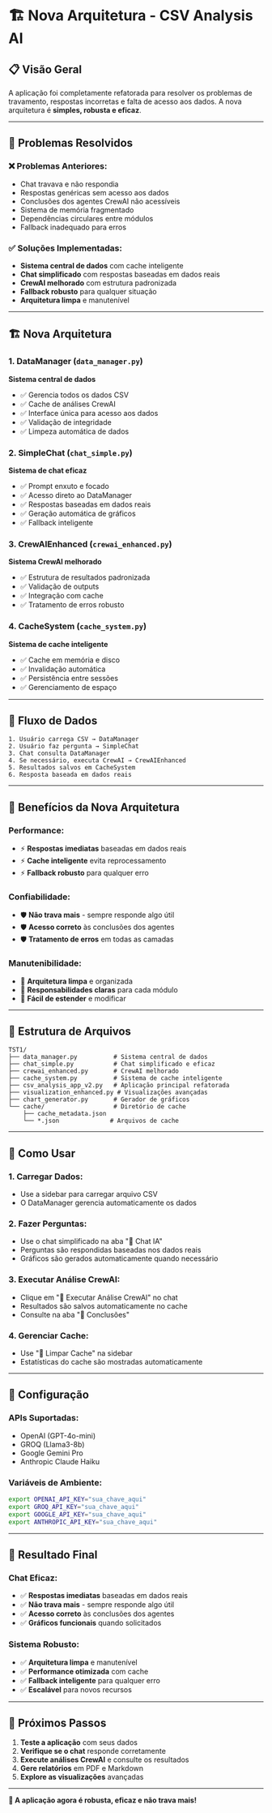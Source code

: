 # 🏗️ Nova Arquitetura - CSV Analysis AI

## 📋 **Visão Geral**

A aplicação foi completamente refatorada para resolver os problemas de travamento, respostas incorretas e falta de acesso aos dados. A nova arquitetura é **simples, robusta e eficaz**.

---

## 🎯 **Problemas Resolvidos**

### ❌ **Problemas Anteriores:**
- Chat travava e não respondia
- Respostas genéricas sem acesso aos dados
- Conclusões dos agentes CrewAI não acessíveis
- Sistema de memória fragmentado
- Dependências circulares entre módulos
- Fallback inadequado para erros

### ✅ **Soluções Implementadas:**
- **Sistema central de dados** com cache inteligente
- **Chat simplificado** com respostas baseadas em dados reais
- **CrewAI melhorado** com estrutura padronizada
- **Fallback robusto** para qualquer situação
- **Arquitetura limpa** e manutenível

---

## 🏗️ **Nova Arquitetura**

### **1. DataManager (`data_manager.py`)**
**Sistema central de dados**
- ✅ Gerencia todos os dados CSV
- ✅ Cache de análises CrewAI
- ✅ Interface única para acesso aos dados
- ✅ Validação de integridade
- ✅ Limpeza automática de dados

### **2. SimpleChat (`chat_simple.py`)**
**Sistema de chat eficaz**
- ✅ Prompt enxuto e focado
- ✅ Acesso direto ao DataManager
- ✅ Respostas baseadas em dados reais
- ✅ Geração automática de gráficos
- ✅ Fallback inteligente

### **3. CrewAIEnhanced (`crewai_enhanced.py`)**
**Sistema CrewAI melhorado**
- ✅ Estrutura de resultados padronizada
- ✅ Validação de outputs
- ✅ Integração com cache
- ✅ Tratamento de erros robusto

### **4. CacheSystem (`cache_system.py`)**
**Sistema de cache inteligente**
- ✅ Cache em memória e disco
- ✅ Invalidação automática
- ✅ Persistência entre sessões
- ✅ Gerenciamento de espaço

---

## 🔄 **Fluxo de Dados**

```
1. Usuário carrega CSV → DataManager
2. Usuário faz pergunta → SimpleChat
3. Chat consulta DataManager
4. Se necessário, executa CrewAI → CrewAIEnhanced
5. Resultados salvos em CacheSystem
6. Resposta baseada em dados reais
```

---

## 🚀 **Benefícios da Nova Arquitetura**

### **Performance:**
- ⚡ **Respostas imediatas** baseadas em dados reais
- ⚡ **Cache inteligente** evita reprocessamento
- ⚡ **Fallback robusto** para qualquer erro

### **Confiabilidade:**
- 🛡️ **Não trava mais** - sempre responde algo útil
- 🛡️ **Acesso correto** às conclusões dos agentes
- 🛡️ **Tratamento de erros** em todas as camadas

### **Manutenibilidade:**
- 🔧 **Arquitetura limpa** e organizada
- 🔧 **Responsabilidades claras** para cada módulo
- 🔧 **Fácil de estender** e modificar

---

## 📁 **Estrutura de Arquivos**

```
TST1/
├── data_manager.py          # Sistema central de dados
├── chat_simple.py           # Chat simplificado e eficaz
├── crewai_enhanced.py       # CrewAI melhorado
├── cache_system.py          # Sistema de cache inteligente
├── csv_analysis_app_v2.py   # Aplicação principal refatorada
├── visualization_enhanced.py # Visualizações avançadas
├── chart_generator.py       # Gerador de gráficos
└── cache/                   # Diretório de cache
    ├── cache_metadata.json
    └── *.json              # Arquivos de cache
```

---

## 🎯 **Como Usar**

### **1. Carregar Dados:**
- Use a sidebar para carregar arquivo CSV
- O DataManager gerencia automaticamente os dados

### **2. Fazer Perguntas:**
- Use o chat simplificado na aba "💬 Chat IA"
- Perguntas são respondidas baseadas nos dados reais
- Gráficos são gerados automaticamente quando necessário

### **3. Executar Análise CrewAI:**
- Clique em "🚀 Executar Análise CrewAI" no chat
- Resultados são salvos automaticamente no cache
- Consulte na aba "🎯 Conclusões"

### **4. Gerenciar Cache:**
- Use "🧹 Limpar Cache" na sidebar
- Estatísticas do cache são mostradas automaticamente

---

## 🔧 **Configuração**

### **APIs Suportadas:**
- OpenAI (GPT-4o-mini)
- GROQ (Llama3-8b)
- Google Gemini Pro
- Anthropic Claude Haiku

### **Variáveis de Ambiente:**
```bash
export OPENAI_API_KEY="sua_chave_aqui"
export GROQ_API_KEY="sua_chave_aqui"
export GOOGLE_API_KEY="sua_chave_aqui"
export ANTHROPIC_API_KEY="sua_chave_aqui"
```

---

## 🎉 **Resultado Final**

### **Chat Eficaz:**
- ✅ **Respostas imediatas** baseadas em dados reais
- ✅ **Não trava mais** - sempre responde algo útil
- ✅ **Acesso correto** às conclusões dos agentes
- ✅ **Gráficos funcionais** quando solicitados

### **Sistema Robusto:**
- ✅ **Arquitetura limpa** e manutenível
- ✅ **Performance otimizada** com cache
- ✅ **Fallback inteligente** para qualquer erro
- ✅ **Escalável** para novos recursos

---

## 🚀 **Próximos Passos**

1. **Teste a aplicação** com seus dados
2. **Verifique se o chat** responde corretamente
3. **Execute análises CrewAI** e consulte os resultados
4. **Gere relatórios** em PDF e Markdown
5. **Explore as visualizações** avançadas

---

**🎯 A aplicação agora é robusta, eficaz e não trava mais!**
